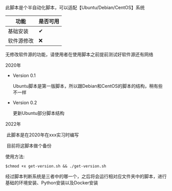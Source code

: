 此脚本是个半自动化脚本，可以适配【Ubuntu/Debian/CentOS】系统

| 功能       | 是否可用 |
| ---------- | -------- |
| 基础安装   | ✔        |
| 软件源修改 | ❌        |

无修改软件源的功能，请使用者在使用脚本之前提前测试好软件源还有网络

2020年

- Version 0.1

  Ubuntu脚本是第一版脚本，所以跟Debian和CentOS的脚本的结构，稍有些不一样

- Version 0.2

  更新Ubuntu部分脚本结构

2022年

​	此脚本是在2020年在xxx实习时编写

​	目前将这脚本做个备份

使用方法:

```
$chmod +x get-version.sh && ./get-version.sh
```

​	经过脚本判断系统是三者中的哪一个，之后将会运行相对应文件夹中的脚本，进行基础的环境安装、Python安装以及Docker安装





